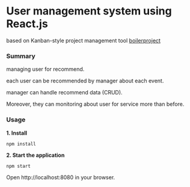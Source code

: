 User management system using React.js
======================================

based on Kanban-style project management tool [boilerproject](https://github.com/pro-react/kanban-app)

### Summary

managing user for recommend.

each user can be recommended by manager about each event.

manager can handle recommend data (CRUD). 

Moreover, they can monitoring about user for service more than before.


### Usage

**1. Install**
```
npm install
```

**2. Start the application**
```
npm start
```

Open http://localhost:8080 in your browser.
